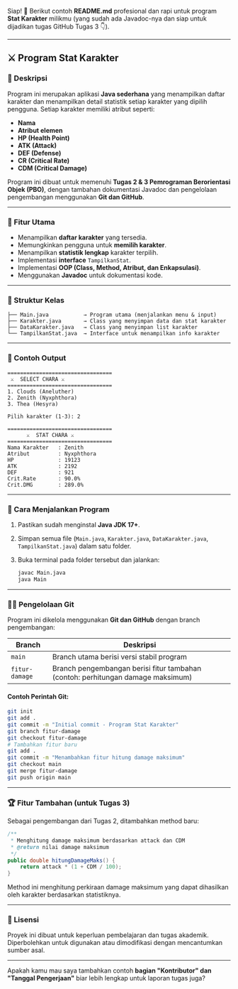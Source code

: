 Siap! 💪 Berikut contoh **README.md** profesional dan rapi untuk program **Stat Karakter** milikmu (yang sudah ada Javadoc-nya dan siap untuk dijadikan tugas GitHub Tugas 3 👇).

---

## ⚔️ Program Stat Karakter

### 📘 Deskripsi

Program ini merupakan aplikasi **Java sederhana** yang menampilkan daftar karakter dan menampilkan detail statistik setiap karakter yang dipilih pengguna.
Setiap karakter memiliki atribut seperti:

* **Nama**
* **Atribut elemen**
* **HP (Health Point)**
* **ATK (Attack)**
* **DEF (Defense)**
* **CR (Critical Rate)**
* **CDM (Critical Damage)**

Program ini dibuat untuk memenuhi **Tugas 2 & 3 Pemrograman Berorientasi Objek (PBO)**, dengan tambahan dokumentasi Javadoc dan pengelolaan pengembangan menggunakan **Git dan GitHub**.

---

### 🧩 Fitur Utama

* Menampilkan **daftar karakter** yang tersedia.
* Memungkinkan pengguna untuk **memilih karakter**.
* Menampilkan **statistik lengkap** karakter terpilih.
* Implementasi **interface** `TampilkanStat`.
* Implementasi **OOP (Class, Method, Atribut, dan Enkapsulasi)**.
* Menggunakan **Javadoc** untuk dokumentasi kode.

---

### 🧠 Struktur Kelas

```
├── Main.java           → Program utama (menjalankan menu & input)
├── Karakter.java       → Class yang menyimpan data dan stat karakter
├── DataKarakter.java   → Class yang menyimpan list karakter
└── TampilkanStat.java  → Interface untuk menampilkan info karakter
```

---

### 🧮 Contoh Output

```
=================================
 ⚔  SELECT CHARA ⚔ 
=================================
1. Clouds (Aneluther)
2. Zenith (Nyxphthora)
3. Thea (Hesyra)

Pilih karakter (1-3): 2

=================================
      ⚔  STAT CHARA ⚔
=================================
Nama Karakter   : Zenith
Atribut         : Nyxphthora
HP              : 19123
ATK             : 2192
DEF             : 921
Crit.Rate       : 90.0%
Crit.DMG        : 289.0%
```

---

### 🧰 Cara Menjalankan Program

1. Pastikan sudah menginstal **Java JDK 17+**.
2. Simpan semua file (`Main.java`, `Karakter.java`, `DataKarakter.java`, `TampilkanStat.java`) dalam satu folder.
3. Buka terminal pada folder tersebut dan jalankan:

   ```bash
   javac Main.java
   java Main
   ```

---

### 🧑‍💻 Pengelolaan Git

Program ini dikelola menggunakan **Git dan GitHub** dengan branch pengembangan:

| Branch         | Deskripsi                                                                       |
| -------------- | ------------------------------------------------------------------------------- |
| `main`         | Branch utama berisi versi stabil program                                        |
| `fitur-damage` | Branch pengembangan berisi fitur tambahan (contoh: perhitungan damage maksimum) |

#### Contoh Perintah Git:

```bash
git init
git add .
git commit -m "Initial commit - Program Stat Karakter"
git branch fitur-damage
git checkout fitur-damage
# Tambahkan fitur baru
git add .
git commit -m "Menambahkan fitur hitung damage maksimum"
git checkout main
git merge fitur-damage
git push origin main
```

---

### 🏆 Fitur Tambahan (untuk Tugas 3)

Sebagai pengembangan dari Tugas 2, ditambahkan method baru:

```java
/**
 * Menghitung damage maksimum berdasarkan attack dan CDM
 * @return nilai damage maksimum
 */
public double hitungDamageMaks() {
    return attack * (1 + CDM / 100);
}
```

Method ini menghitung perkiraan damage maksimum yang dapat dihasilkan oleh karakter berdasarkan statistiknya.

---

### 📄 Lisensi

Proyek ini dibuat untuk keperluan pembelajaran dan tugas akademik.
Diperbolehkan untuk digunakan atau dimodifikasi dengan mencantumkan sumber asal.

---

Apakah kamu mau saya tambahkan contoh **bagian "Kontributor" dan "Tanggal Pengerjaan"** biar lebih lengkap untuk laporan tugas juga?
